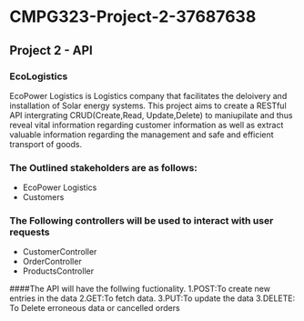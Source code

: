 # CMPG323-Project-2-37687638
## Project 2 - API
### EcoLogistics
EcoPower Logistics is Logistics company that facilitates the deloivery and installation of Solar energy systems.
This project aims to create a RESTful API intergrating CRUD(Create,Read, Update,Delete) to maniupilate and thus reveal vital information
regarding customer information as well as extract valuable information regarding the management and safe and efficient transport of goods.

### The Outlined stakeholders are as follows:
- EcoPower Logistics
- Customers

### The Following controllers will be used to interact with user requests
- CustomerController
- OrderController
- ProductsController


####The API will have the follwing fuctionality.
1.POST:To create new entries in the data
2.GET:To fetch data.
3.PUT:To update the data
3.DELETE: To Delete erroneous data or cancelled orders
